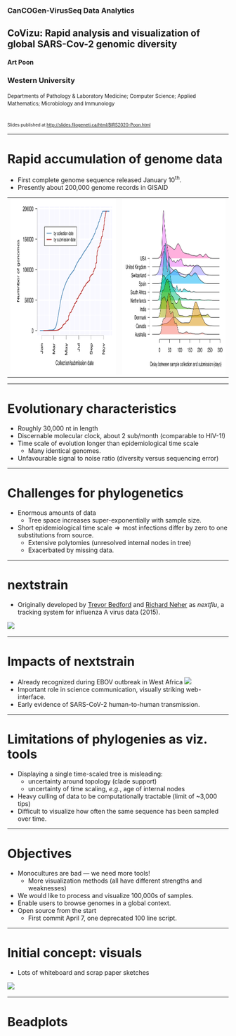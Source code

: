 ### CanCOGen-VirusSeq Data Analytics
## CoVizu: Rapid analysis and visualization of global SARS-Cov-2 genomic diversity

#### Art Poon
### Western University

<small>
Departments of Pathology & Laboratory Medicine; Computer Science; Applied Mathematics; Microbiology and Immunology
</small>

<small><small>
<br/>
Slides published at http://slides.filogeneti.ca/html/BIRS2020-Poon.html
</small></small>

---

# Rapid accumulation of genome data

* First complete genome sequence released January 10<sup>th</sup>.
* Presently about 200,000 genome records in GISAID

<table><tr>
<td style="vertical-align: middle;"><img src="/img/gisaid-dates.svg" height="400px"/></td>
<td><img src="/img/gisaid-delays.svg" height="400px"/></td>
</tr></table>

---

# Evolutionary characteristics

* Roughly 30,000 nt in length
* Discernable molecular clock, about 2 sub/month (comparable to HIV-1!)
* Time scale of evolution longer than epidemiological time scale
  * Many identical genomes.
* Unfavourable signal to noise ratio (diversity versus sequencing error)

---

# Challenges for phylogenetics

* Enormous amounts of data
  * Tree space increases super-exponentially with sample size.
* Short epidemiological time scale &hairsp;&#8658;&hairsp; most infections differ by zero to one substitutions from source.
  * Extensive polytomies (unresolved internal nodes in tree)
  * Exacerbated by missing data.

---

# nextstrain

* Originally developed by [Trevor Bedford](https://bedford.io/team/trevor-bedford/) and [Richard Neher](https://www.biozentrum.unibas.ch/research/researchgroups/overview/unit/neher/) as *nextflu*, a tracking system for influenza A virus data (2015).
<img src="https://pbs.twimg.com/media/Em0h3L1VQAAwThZ?format=png" height="400px"/>

---

# Impacts of nextstrain

* Already recognized during EBOV outbreak in West Africa
  <img src="https://pbs.twimg.com/media/C5w6N5vWQAAfcQp?format=jpg&name=medium" height="200px"/>
* Important role in science communication, visually striking web-interface.
* Early evidence of SARS-CoV-2 human-to-human transmission.

---

# Limitations of phylogenies as viz. tools

* Displaying a single time-scaled tree is misleading:
  * uncertainty around topology (clade support)
  * uncertainty of time scaling, *e.g.*, age of internal nodes
* Heavy culling of data to be computationally tractable (limit of ~3,000 tips)
* Difficult to visualize how often the same sequence has been sampled over time.

---

# Objectives

* Monocultures are bad &mdash; we need more tools!
  * More visualization methods (all have different strengths and weaknesses)
* We would like to process and visualize 100,000s of samples.
* Enable users to browse genomes in a global context.
* Open source from the start
  * First commit April 7, one deprecated 100 line script.

---

# Initial concept: visuals

* Lots of whiteboard and scrap paper sketches

<img src="https://user-images.githubusercontent.com/1109328/81074174-9f897800-8eb6-11ea-9eaa-b0beeabed5e2.png" height="400px"/>

---

# Beadplots

![]()
